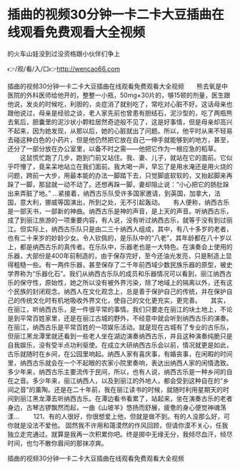 # 插曲的视频30分钟一卡二卡大豆插曲在线观看免费观看大全视频
的火车山娃没到过没资格跟小伙伴们争上

👉/观/看/入/口👉http://wencao66.com

插曲的视频30分钟一卡二卡大豆插曲在线观看免费观看大全视频　　熊去氧是中医院的外科医师给他开的，整整一小瓶，50mg×30片的，够15顿的剂量，医生跟他说，发炎的时候吃，利胆的，炎症消了就别吃了，常吃对心脏不好。这话母亲也跟他说过，母亲是经验之谈，老人家先前也曾患有胆结石，泥沙型的，吃了两瓶熊去氧后，胆囊里的泥沙状小颗粒居然奇迹般不见了，这是好事情，但是母亲却高兴不起来，因为她发现，从那以后，她的心脏就出了问题。所以，他平时从来不轻易去碰这种白色的小药片，但是他仍然把它放在自己一伸手就能够到的地方，甚至，还分了一部分放在办公室里，以备不时之需——他把它作为一根应急的稻草。
　　这鼠慌忙跑了几步，跑到门前又站住。我、妻、儿子，就站在它的面前。它似乎吓懵了，竟呆呆地站立在我们面前。我大喝一声，早忘了是用水淹还是用火烧的问题，跨前一大步，用最本能的办法一脚踏下去，只觉脚底软软的，又抬起脚来再跺了一脚，那鼠就一动不动了。还想再跺一脚，妻却阻止说：“小心把它的肠肚跺出来弄脏了地。”
…紧接着，纳西古乐队受许多国家邀请，到英国，加拿大，法国，意大利，挪威等国演出，所到之处，无不引起轰动。　　有人便称，纳西古乐是一部天书，一部新的神曲。纳西古乐是神的声音，是上天的声音。听纳西古乐，成了到丽江旅游的一项重要内容，有人说，没有听过纳西古乐，就等于没有到过丽江。但实际上，纳西古乐队只是由二三十纳西人组成，其中，有八十多岁的老者，也有二十来岁的妙龄少女。令人钦佩的，是乐队中的“八老”，其年龄都在八十岁以上，都是纳西古乐的真传者。在乐队中，乐器老也是一大特色。在演奏会上使用的乐器，大部份是400年前制造的，由于保存完好，至今还油光发亮，只是制造上显得粗糙一些。有一两件乐器，甚至保存了二千年前西域少数民族乐器的原型，被史学界称为“乐器化石”。我们从纳西古乐队的成员和乐器情况可以看到，丽江纳西古乐的保守性，原始性，她之所以没有被外界污染，除了地域上的隔离以外，还有这个民族的封闭观念。纳西人在文化观念上，总是善于保护自己的传统，并在保护自己的传统文化时有机地吸收外界文化，使自己的文化更充实，更完善。　　其实，在丽江，听纳西古乐，是一件很平常的事情。我们只要走在丽江的块土地上，不论是到平常百姓家里，还是在丽江古城的野外，不经意中就会听到纳西古乐的演奏。在丽江，纳西古乐是平常百姓的一项娱乐活动。就是现在古城有了专业的古乐队，但丽江黑龙潭里就还看到一些老人坐在湖边演奏纳西古乐，并且这种演奏纯脆只是自我娱乐，没有受半点功利驱使。在成立大研纳西古乐会以前，情况就更是如此，古乐就随时在乡间，在公园里响起。纳西人家有喜庆事，有婚丧事，在闲暇的时间里，纳西古乐就会在一个不起眼的农家小院里奏响，表达出纳西人家的闲情逸致。多少年来，纳西古乐主要流传于民间，所以，也有人说，纳西古乐是一种乡间的自在之音。多少年来，丽江纳西人，以及到丽江的外地人，都会受到这种自在的“乡间之音”的薰陶。还是在二十年前，我在丽江读书的时候，就随时利用星期天的时间到丽江黑龙潭去听纳西古乐。在潭边看书看累了，站起来，坐在演奏古乐的老者身边，古琴古锣飘然而起，一曲《山坡羊》悠扬而舒展，疲惫的身心便觉神魂荡漾…
　　121、有的人很好，你很想爱上他，但就是做不到。有的人没那么好，可你就是没法不爱他。
固然我不许用和蔼漠然的作风回顾，但请你漠不关心，任我独立走完通过。就算是我再一次积累你吧。终是掷中无缘无分，我倾尽血汗，倾尽时间，也匀不散你眉间的那抹凉爽。

插曲的视频30分钟一卡二卡大豆插曲在线观看免费观看大全视频
